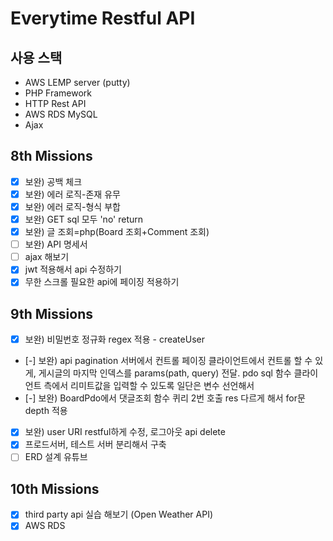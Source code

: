 # Everytime Restful API

## 사용 스택
- AWS LEMP server (putty)
- PHP Framework
- HTTP Rest API
- AWS RDS MySQL 
- Ajax

## 8th Missions

- [x] 보완) 공백 체크
- [x] 보완) 에러 로직-존재 유무
- [x] 보완) 에러 로직-형식 부합
- [x] 보완) GET sql 모두 'no' return
- [x] 보완) 글 조회=php(Board 조회+Comment 조회)
- [ ] 보완) API 명세서
- [ ] ajax 해보기
- [x] jwt 적용해서 api 수정하기
- [x] 무한 스크롤 필요한 api에 페이징 적용하기

## 9th Missions

- [x] 보완) 비밀번호 정규화 regex 적용 - createUser
- [-] 보완) api pagination 서버에서 컨트롤 페이징
  클라이언트에서 컨트롤 할 수 있게, 게시글의 마지막 인덱스를 params(path, query) 전달. pdo sql 함수
  클라이언트 측에서 리미트값을 입력할 수 있도록
  일단은 변수 선언해서
- [-] 보완) BoardPdo에서 댓글조회 함수 퀴리 2번 호출 res 다르게 해서 for문 depth 적용
- [x] 보완) user URI restful하게 수정, 로그아웃 api delete
- [x] 프로드서버, 테스트 서버 분리해서 구축
- [ ] ERD 설계 유튜브

## 10th Missions

- [x] third party api 실습 해보기 (Open Weather API)
- [x] AWS RDS
